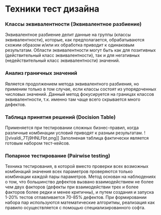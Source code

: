 # **Техники тест дизайна**
### Классы эквивалентности (Эквивалентное разбиение)
Эквивалентное разбиение делит данные на группы (классы эквивалентности), которые, как предполагается, обрабатываются схожим образом и/или их обработка приводит к одинаковым результатам. Области эквивалентности могут быть как для позитивных (действительный класс эквивалентности), так и для негативных (недействительный класс эквивалентности) значений.

### Анализ граничных значений
Является продолжением метода эквивалентного разбиения, но применим только в том случае, если классы состоят из упорядоченных числовых значений. Данный метод фокусируется на границах классов эквивалентности, т.к. именно там чаще всего скрывается много дефектов.

### Таблица принятия решений (Docision Table)
Применяется при тестировании сложных бизнес-правил, когда различные комбинации условий приводят к разным результатам.
![[vivaldi_7Tj9HNLFbt.png]]
Заполненая таблица фактически является готовым набором тест-кейсов.

### Попарное тестирование (Pairwise testing)
Техника тестирования, в которой вместо проверки всех возможных комбинаций значения всех параметров проверяются только комбинации каждой пары параметров. Метод основан на наблюдениях о том, что большинство дефектов вызвано взаимодействием не более чем двух факторов (дефекты при взаимодействии трех и более факторов более редки и менее критичны), и путем создания и запуска 1-20% тестов отлавливается 70-85% дефектов. При формировании набора пар используются математические алгоритмы, реализация как правило осуществляется с помощью специализированного софта.

